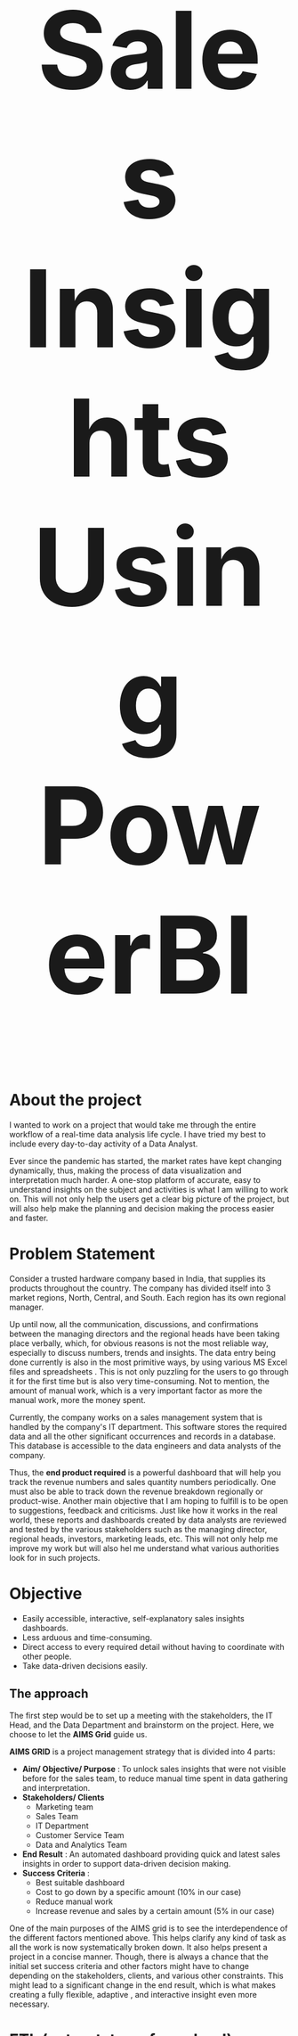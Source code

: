 <h1 align="center" style="font-size:20vw; font-weight: bold;">Sales Insights Using PowerBI</h1>



# About the project
I wanted to work on a project that would take me through the entire workflow of a real-time
 data analysis life cycle. I have tried my best to include every 
 day-to-day activity of a Data Analyst.

Ever since the pandemic has started, the market rates have kept 
changing dynamically, thus, making the process of data 
visualization and interpretation much harder. A one-stop platform
 of accurate, easy to understand insights on the subject and 
 activities is what I am willing to work on. This will not only 
 help the users get a clear big picture of the project, but will also help make the planning and decision
   making the process easier and faster.

# Problem Statement
Consider a trusted hardware company based in India, that supplies
its products throughout the country. The company has divided
 itself into 3 market regions, North, Central, and South. Each 
 region has its own regional manager.

Up until now, all the communication, discussions, and confirmations
 between the managing directors and the regional heads have been
  taking place verbally, which, for obvious reasons is not the
   most reliable way, especially to discuss numbers, trends and insights.
The data entry being done currently is also in the most
 primitive ways, by using various MS Excel files and spreadsheets
 . This is not only puzzling for the users to go through it for 
 the first time but is also very time-consuming. Not to mention,
  the amount of manual  work, which is a very important factor as
   more the manual work,
more the money spent.

Currently, the company works on a sales management system that 
is handled by the company's IT department. This software stores the required
data and all the other significant occurrences and records in a
database. This database is accessible to the data engineers
and data analysts of the company.

Thus, the **end product required** is a powerful dashboard that 
will help you track the revenue numbers and sales quantity numbers
 periodically. One must also be able to track down the revenue 
 breakdown regionally or product-wise. Another main objective that
  I am hoping to fulfill is to be open to suggestions, feedback
   and criticisms. Just like how it works in the real world, these
reports and dashboards created by data analysts are reviewed and 
tested by the various stakeholders such as the managing director,
 regional heads, investors, marketing leads, etc. This will not
  only help me improve my work but will also hel me understand what various
   authorities look for in such projects. 

# Objective
- Easily accessible, interactive, self-explanatory sales insights dashboards.
- Less arduous and time-consuming.
- Direct access to every required detail without having to coordinate with other people.
- Take data-driven decisions easily.

## The approach
The first step would be to set up a meeting with the stakeholders,
the IT Head, and the Data Department and brainstorm on the project. Here, we choose to let the **AIMS Grid** guide us.

**AIMS GRID** is a project management strategy that is divided into
 4 parts:

- **Aim/ Objective/ Purpose** : To unlock sales insights that were not visible before for the sales team, to reduce manual time spent in data gathering and interpretation.
- **Stakeholders/ Clients**
   - Marketing team
   - Sales Team
   - IT Department
   - Customer Service Team
   - Data and Analytics Team
- **End Result** : An automated dashboard providing quick and latest sales insights in order to support data-driven decision making.
- **Success Criteria** :
   - Best suitable dashboard
   - Cost to go down by a specific amount (10% in our case)
   - Reduce manual work
   - Increase revenue and sales by a certain amount (5% in our case)
     
One of the main purposes of the AIMS grid is to see the 
interdependence of the different factors mentioned above. This 
helps clarify any kind of task as all the work is now 
systematically broken down. It also helps present a project in a 
concise manner. Though, there is always a chance that the 
initial set success criteria and other factors might have to
 change depending on the stakeholders, clients, and various other
  constraints. This might lead to a significant change in the end
   result, which is what makes creating a fully flexible, adaptive
 , and interactive insight even more necessary.


# ETL (extract, transform, load)

## Extracting Data
In order to start the cleaning process, we first need to
import the data. Now Power BI lets us do it through 
many sources; Excel files and spreadsheets, CSV files, JSON Files,
 cloud platforms, and obviously the most popular means of storing
  data, through database systems such as IBM Dbl, SAP HANA, Oracle
  , SQL, etc. Today, we will be extracting our data from MySQL. 
  After collecting and importing the data from our desired
   database, we start with the data cleaning process.
   
![566f5789-e435-42f7-a2a0-70a96f07ffa9](https://user-images.githubusercontent.com/80768666/145198417-a68b1c74-c199-4125-bc72-36bdcf919d8c.jpg)


## The data 
The database consists of the following fields:
- **Sales customers**, which consists of the following data: 
    - Customer names
    - Customer codes
    - Customer type; where the customers are classified into their product of demand,brick&mortar or E-Commerce
- **Sales Markets**, which consists of the following data:
    - Market Codes
    - Market names
    - Zone (North, Central or South)
- **Sales Date**, which consists of the following data:
    - The exact date (dddd,d,mmmm,yyyy)
    - Cyclic date; the month and year when the new cycle starts (mmmm,yyyy)
    - Name of the month (mmmm)
    - The year (yyyy)
- **Sales Products**, which consists of the following data:
    - Product Codes
    - Product Type; whether the product has the company's own branding or if its a distributed product.
- **Sales Transactions**, which consists of the following data:
    - Product Codes
    - Customer Codes
    - Market Codes
    - Order Date (dd,mmmm,yyyy)
    - Sales Quantity; the number of products sold on that particular day
    - Sales Amount; the total revenue collected on that particular day
    - Currency 

All of this data can be accessed and viewed in the data section
of PowerBI desktop. 

![2ad568ff-28fa-46a6-b275-6e3f2affe8df](https://user-images.githubusercontent.com/80768666/145198801-17b49cb4-aeff-45eb-9b9c-828a93d0fe8b.jpg)

![3fdd7dd2-dc04-4487-be3d-53597b3dfba4](https://user-images.githubusercontent.com/80768666/145198853-bfaa9c34-a03a-4603-9af5-e3ad5fbd6360.jpg)


## Data Cleaning
Before we jump to creating the main report, or anything related 
to reading, studying, or analyzing our data, it is very important 
to ensure whether the data we have is completely optimized
and is in its best form for us to work with. This includes making sure
all the values are in the same unit, sign, and all the other 
factors are uniform. This ensures the smooth working of whatever tool you are using to perform your analysis and also in 
obtaining the right results and trends. Another advantage of 
doing this step is that the user gets to go through and 
understand the data at hand thoroughly before proceeding.

After connecting and importing the data, we now move on to
the PowerBI Query Editor to perform the required changes. 

![83d92b4e-d273-41ee-ae82-6a31bc2b8864](https://user-images.githubusercontent.com/80768666/145198987-bc2484dc-17c2-40d2-b2b9-06d649fea1de.jpg)


1. Markets table: As discussed earlier, the company associated with our project is based in India and is split across 3 regions.
But, the data also shows a few transactions taking place in regions
outside India such as New York and Paris.

![6630f32d-e8d2-4776-85dc-6bd6742228cc](https://user-images.githubusercontent.com/80768666/145199025-7d1e5beb-d28c-4b5b-984a-044c05287db5.jpg)


This wouldn't have been an issue but upon looking closely, it was observed that the number of
products sold is way higher than what the corresponding revenue shows. This clearly indicates that these are garbage 
values. Hence, we get rid of these from our data. We do this by 
deselecting all the rows which consist of blank spaces.

 ![afe6594f-1671-4f85-997b-2aff68680b84](https://user-images.githubusercontent.com/80768666/145199058-b2a7030d-c931-4d5b-bbca-54e2231154b1.jpg)

As you perform all these tasks, PowerBI keeps generating the 
queries generated, where you can make the rest of your changes depending on 
your needs.

![de9658cf-b831-48aa-9d5a-d280e378c8b0](https://user-images.githubusercontent.com/80768666/145199114-e7d618a9-23e1-49d3-9200-dae8d694d318.jpg)


*Every change or action made is recorded and displayed in 
the applied steps section*

![de321e2f-a20d-4977-807c-cfbb11553af5](https://user-images.githubusercontent.com/80768666/145199166-7cf6ab84-3247-4b44-a754-4d5c7439c34b.jpg)


#### Query generated:
    Table.SelectRows(sales_markets, each([zone] <> "))


2. Sales Transactions : A number of values in the sales_amount
 column are -1 and 0, which we consider as garbage values as the 
 number of goods sold are as high as 40 and 53
 
![c9d5a0d3-91a8-4223-999b-30e0246d50d8](https://user-images.githubusercontent.com/80768666/145199507-c2510ac6-71d2-46ef-89c6-1f34bdc455d6.jpg)


  So we deselect all the 0 and -1 values
  
![f307412f-f7b8-4df3-acc4-fc53aef3859c](https://user-images.githubusercontent.com/80768666/145199599-a034b815-323f-47bd-886d-adac12d32535.jpg)


![aa6f123c-46f8-4252-875b-8ee698429096](https://user-images.githubusercontent.com/80768666/145199626-2c8273f8-a82e-40f7-8bd9-ab07312d6546.jpg)

#### Query generated:
    Table.SelectRows(sales_transactions, each ([sales_amount] = -1 or [sales_amount] = 0))

3. Sales Transactions (USD to INR): There will be  times where we'll need to calculate the sum of the total revenue. 
 That can not be done directly as the USD values are different from the INR values. 

![d8be703a-104a-4971-8213-626bee2fbbf9](https://user-images.githubusercontent.com/80768666/145199672-86ab6cc6-72fc-4930-9b54-b81c6d9382a5.jpg)

 In order to fix this, we create a new column called the *normalized currency*,
 which will consist of all the values in INR. This will be a conditional column by using the if-else condition, 
 such that if the currency is USD, the corresponding
  sales value is  1, otherwise 0.
  
![7f51c64e-16bb-4243-a93c-83ed459a1756](https://user-images.githubusercontent.com/80768666/145199716-73e06fc2-ed20-49c4-8089-e5fb532ff8e6.jpg)

![9ea4f4cf-e414-4b06-8356-bae4d549be1a](https://user-images.githubusercontent.com/80768666/145202272-2632d5dc-e689-4c01-8fcf-f2f563d03967.jpg)



#### Query generated: 
    Table.AddColumn(#Removed Columns1", "Custom", each if [currency] = "USD" then 1 else 0)

Once the column is created, we can now improvise the 
column by making the required changes in the query. Since our
 aim is to convert the USD values into INR, we simply perform the
  following conversion in the query. 

#### Improvised Query : 
    Table.AddColumn(#Removed Columns1", "Custom", each if [currency] = "USD" then [sales_amount]*75 else [sales_amount])


Here, if the currency is USD, the value of the sales amount is converted value of INR and is added to the normalised_currency column but if the currency 
value is in INR itself, it is directly added to normalised_currency.

![7ea0153a-f92f-4b91-a5cb-f681a3125c7b](https://user-images.githubusercontent.com/80768666/145202665-f4333e3c-2a06-40ac-87a1-7aa91ccb5084.jpg)

![bc623b1e-2fdd-44b1-bb81-3b5a5b4407a5](https://user-images.githubusercontent.com/80768666/145202686-12e68811-d56d-4edd-a8e9-c68391a99326.jpg)


Now we have a normalized currency column where all the values are in INR

![b76ad356-bd37-4aea-8d23-7bc5c0c1fe78](https://user-images.githubusercontent.com/80768666/145202727-e3e160b6-63ee-4e7b-8921-650ac6344417.jpg)


**With this, we complete ETL**

# Data Modeling
A data model is a way of establishing relationships between the various fields 
in the provided data. As mentioned before, PowerBI generates default data models
but also gives us the liberty to make changes of our own. 

![aa314583-39bf-4948-b715-7732f6158846](https://user-images.githubusercontent.com/80768666/145202765-e4499a01-3a8f-4fc3-b509-316b754e041b.jpg)


Here, it has established a default relationship between the customers, transactions, and products. In addition to this, we create a relationship between date and markets 
as well. 

![86f70372-3fa8-4f36-a182-ce4b421b1c11](https://user-images.githubusercontent.com/80768666/145202805-f320f77e-1ce0-4e73-a878-9c33615574b7.jpg)

![48df467d-faa7-4b8b-9041-ecad050f6b24](https://user-images.githubusercontent.com/80768666/145202902-09d92d62-fecc-4598-a5ab-ea8537727520.jpg)


*Most of the time, the reason PowerBI is not able to establish a few obvious relationships
is because of the minor difference in data labels. This is an issue that has to be
reported to and handled by the IT department.*

# The Dashboard / Report
Based on the stakeholder requirements, we build the necessary visualizations
in our report using various statistical models.

In my report, I have built the following visualizations and graphs:

- A summation of the total revenue earned and the number of products sold by the company to date.
- A stacked bar chart of revenue based on individual customers.
- A stacked bar chart of the number of products sold based on individual customers. 
- A line chart displaying the revenue trends and sales quantity trends over the years 2017-2020.
- A stacked column chart showing the revenue gained by each product type regionally.
- A stacked bar chart of revenue by product type.
- Two separate bar charts showing the revenue gained by the top five and bottom five sold products.

All the above mentioned charts are completely interactive according to your desired
zone, customer, year, month, or product type.

*You can find the file to this dashboard along with this README file in my Sales_insights repository*

# Feedback and reviews
To complete my project, I consulted a few of my friends, seniors, and a professional BI developer to receive all kinds of feedback so I could improve my work. Here
my consultants played the role of various stakeholders. Given below are the issues they pointed out.

- Visually, the dashboard looked jam-packed, which made it difficult for the viewer to interpret the report unless they spent a good amount of time studying it.
- The report does not show values based on the cities. 
*The new improvised report by the name "improvised_dashboard" can be found in the same repository as this README file.*
